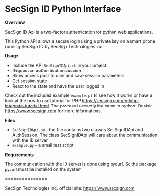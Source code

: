 # SecSign ID Python Interface


**Overview**

SecSign ID Api is a two-factor authentication for python web applications.

This Python API allows a secure login using a private key on a smart phone running SecSign ID by SecSign Technologies Inc.


**Usage**

* Include the API `SecSignIDApi.rb` in your project.
* Request an authentication session
* Show access pass to user and save session parameters 
* Get session state 
* React to the state and have the user logged in


Check out the included example `example.pl` to see how it works or 
have a look at the how to use tutorial for PHP <https://secsign.com/en/php-integrate-tutorial.html>. The process is exactly the same in python.
Or visit <https://www.secsign.com> for more informations.

**Files**

* `SecSignIDApi.py` - the file contains two classes SecSignIDApi and AuthSession. The class SecSignIDApi will care about the communication with the ID server
* `example.py` - a small test script

**Requirements**

The communication with the ID server is done using pycurl. So the package `pycurl`must be installed on the system.


===============

SecSign Technologies Inc. official site: <https://www.secsign.com>